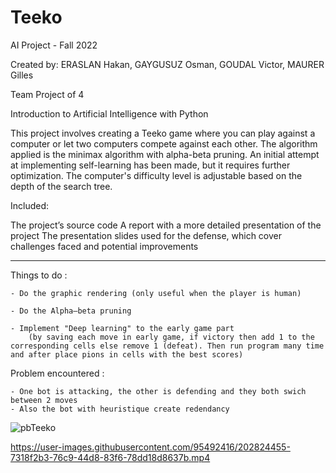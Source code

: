 # Teeko

AI Project - Fall 2022

Created by: ERASLAN Hakan, GAYGUSUZ Osman, GOUDAL Victor, MAURER Gilles

Team Project of 4

Introduction to Artificial Intelligence with Python

This project involves creating a Teeko game where you can play against a computer or let two computers compete against each other. The algorithm applied is the minimax algorithm with alpha-beta pruning. An initial attempt at implementing self-learning has been made, but it requires further optimization. The computer's difficulty level is adjustable based on the depth of the search tree.

Included:

The project’s source code
A report with a more detailed presentation of the project
The presentation slides used for the defense, which cover challenges faced and potential improvements

---------------------------------------------------------------------------------------------------------------------------------------------------------------------------------------------------------------------

Things to do :

    - Do the graphic rendering (only useful when the player is human)

    - Do the Alpha–beta pruning

    - Implement "Deep learning" to the early game part
        (by saving each move in early game, if victory then add 1 to the corresponding cells else remove 1 (defeat). Then run program many time and after place pions in cells with the best scores)
        
Problem encountered :

    - One bot is attacking, the other is defending and they both swich between 2 moves
    - Also the bot with heuristique create redendancy

![pbTeeko](https://user-images.githubusercontent.com/95492416/201463283-e8029d78-3828-4294-ab75-25b1417ad410.png)


https://user-images.githubusercontent.com/95492416/202824455-7318f2b3-76c9-44d8-83f6-78dd18d8637b.mp4

